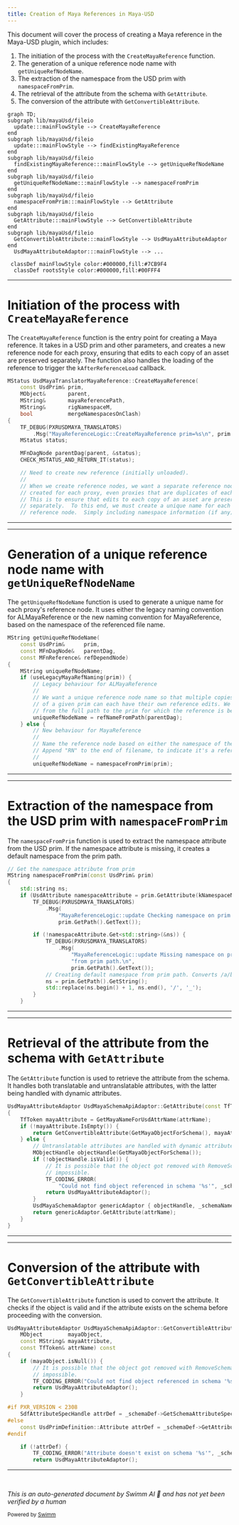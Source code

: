 ```yaml
---
title: Creation of Maya References in Maya-USD
---
```

This document will cover the process of creating a Maya reference in the Maya-USD plugin, which includes:

1. The initiation of the process with the `CreateMayaReference` function.
2. The generation of a unique reference node name with `getUniqueRefNodeName`.
3. The extraction of the namespace from the USD prim with `namespaceFromPrim`.
4. The retrieval of the attribute from the schema with `GetAttribute`.
5. The conversion of the attribute with `GetConvertibleAttribute`.

```mermaid
graph TD;
subgraph lib/mayaUsd/fileio
  update:::mainFlowStyle --> CreateMayaReference
end
subgraph lib/mayaUsd/fileio
  update:::mainFlowStyle --> findExistingMayaReference
end
subgraph lib/mayaUsd/fileio
  findExistingMayaReference:::mainFlowStyle --> getUniqueRefNodeName
end
subgraph lib/mayaUsd/fileio
  getUniqueRefNodeName:::mainFlowStyle --> namespaceFromPrim
end
subgraph lib/mayaUsd/fileio
  namespaceFromPrim:::mainFlowStyle --> GetAttribute
end
subgraph lib/mayaUsd/fileio
  GetAttribute:::mainFlowStyle --> GetConvertibleAttribute
end
subgraph lib/mayaUsd/fileio
  GetConvertibleAttribute:::mainFlowStyle --> UsdMayaAttributeAdaptor
end
  UsdMayaAttributeAdaptor:::mainFlowStyle --> ...

 classDef mainFlowStyle color:#000000,fill:#7CB9F4
  classDef rootsStyle color:#000000,fill:#00FFF4
```

<SwmSnippet path="/lib/mayaUsd/fileio/translators/translatorMayaReference.cpp" line="294">

---

# Initiation of the process with `CreateMayaReference`

The `CreateMayaReference` function is the entry point for creating a Maya reference. It takes in a USD prim and other parameters, and creates a new reference node for each proxy, ensuring that edits to each copy of an asset are preserved separately. The function also handles the loading of the reference to trigger the `kAfterReferenceLoad` callback.

```c++
MStatus UsdMayaTranslatorMayaReference::CreateMayaReference(
    const UsdPrim& prim,
    MObject&       parent,
    MString&       mayaReferencePath,
    MString&       rigNamespaceM,
    bool           mergeNamespacesOnClash)
{
    TF_DEBUG(PXRUSDMAYA_TRANSLATORS)
        .Msg("MayaReferenceLogic::CreateMayaReference prim=%s\n", prim.GetPath().GetText());
    MStatus status;

    MFnDagNode parentDag(parent, &status);
    CHECK_MSTATUS_AND_RETURN_IT(status);

    // Need to create new reference (initially unloaded).
    //
    // When we create reference nodes, we want a separate reference node to be
    // created for each proxy, even proxies that are duplicates of each other.
    // This is to ensure that edits to each copy of an asset are preserved
    // separately.  To this end, we must create a unique name for each proxy's
    // reference node.  Simply including namespace information (if any) from the
```

---

</SwmSnippet>

<SwmSnippet path="/lib/mayaUsd/fileio/translators/translatorMayaReference.cpp" line="258">

---

# Generation of a unique reference node name with `getUniqueRefNodeName`

The `getUniqueRefNodeName` function is used to generate a unique name for each proxy's reference node. It uses either the legacy naming convention for ALMayaReference or the new naming convention for MayaReference, based on the namespace of the referenced file name.

```c++
MString getUniqueRefNodeName(
    const UsdPrim&      prim,
    const MFnDagNode&   parentDag,
    const MFnReference& refDependNode)
{
    MString uniqueRefNodeName;
    if (useLegacyMayaRefNaming(prim)) {
        // Legacy behaviour for ALMayaReference
        //
        // We want a unique reference node name so that multiple copies
        // of a given prim can each have their own reference edits. We base the name
        // from the full path to the prim for which the reference is being created.
        uniqueRefNodeName = refNameFromPath(parentDag);
    } else {
        // New behaviour for MayaReference
        //
        // Name the reference node based on either the namespace of the referenced file name.
        // Append "RN" to the end of filename, to indicate it's a reference node.
        //
        uniqueRefNodeName = namespaceFromPrim(prim);

```

---

</SwmSnippet>

<SwmSnippet path="/lib/mayaUsd/fileio/translators/translatorMayaReference.cpp" line="234">

---

# Extraction of the namespace from the USD prim with `namespaceFromPrim`

The `namespaceFromPrim` function is used to extract the namespace attribute from the USD prim. If the namespace attribute is missing, it creates a default namespace from the prim path.

```c++
// Get the namespace attribute from prim
MString namespaceFromPrim(const UsdPrim& prim)
{
    std::string ns;
    if (UsdAttribute namespaceAttribute = prim.GetAttribute(kNamespaceNamePrimAttrName)) {
        TF_DEBUG(PXRUSDMAYA_TRANSLATORS)
            .Msg(
                "MayaReferenceLogic::update Checking namespace on prim \"%s\".\n",
                prim.GetPath().GetText());

        if (!namespaceAttribute.Get<std::string>(&ns)) {
            TF_DEBUG(PXRUSDMAYA_TRANSLATORS)
                .Msg(
                    "MayaReferenceLogic::update Missing namespace on prim \"%s\". Will create one "
                    "from prim path.\n",
                    prim.GetPath().GetText());
            // Creating default namespace from prim path. Converts /a/b/c to a_b_c.
            ns = prim.GetPath().GetString();
            std::replace(ns.begin() + 1, ns.end(), '/', '_');
        }
    }
```

---

</SwmSnippet>

<SwmSnippet path="/lib/mayaUsd/fileio/schemaApiAdaptor.cpp" line="65">

---

# Retrieval of the attribute from the schema with `GetAttribute`

The `GetAttribute` function is used to retrieve the attribute from the schema. It handles both translatable and untranslatable attributes, with the latter being handled with dynamic attributes.

```c++
UsdMayaAttributeAdaptor UsdMayaSchemaApiAdaptor::GetAttribute(const TfToken& attrName) const
{
    TfToken mayaAttribute = GetMayaNameForUsdAttrName(attrName);
    if (!mayaAttribute.IsEmpty()) {
        return GetConvertibleAttribute(GetMayaObjectForSchema(), mayaAttribute.GetText(), attrName);
    } else {
        // Untranslatable attributes are handled with dynamic attributes.
        MObjectHandle objectHandle(GetMayaObjectForSchema());
        if (!objectHandle.isValid()) {
            // It is possible that the object got removed with RemoveSchema, making this call
            // impossible.
            TF_CODING_ERROR(
                "Could not find object referenced in schema '%s'", _schemaName.GetText());
            return UsdMayaAttributeAdaptor();
        }
        UsdMayaSchemaAdaptor genericAdaptor { objectHandle, _schemaName, _schemaDef };
        return genericAdaptor.GetAttribute(attrName);
    }
}
```

---

</SwmSnippet>

<SwmSnippet path="/lib/mayaUsd/fileio/schemaApiAdaptor.cpp" line="142">

---

# Conversion of the attribute with `GetConvertibleAttribute`

The `GetConvertibleAttribute` function is used to convert the attribute. It checks if the object is valid and if the attribute exists on the schema before proceeding with the conversion.

```c++
UsdMayaAttributeAdaptor UsdMayaSchemaApiAdaptor::GetConvertibleAttribute(
    MObject        mayaObject,
    const MString& mayaAttribute,
    const TfToken& attrName) const
{
    if (mayaObject.isNull()) {
        // It is possible that the object got removed with RemoveSchema, making this call
        // impossible.
        TF_CODING_ERROR("Could not find object referenced in schema '%s'", _schemaName.GetText());
        return UsdMayaAttributeAdaptor();
    }

#if PXR_VERSION < 2308
    SdfAttributeSpecHandle attrDef = _schemaDef->GetSchemaAttributeSpec(attrName);
#else
    const UsdPrimDefinition::Attribute attrDef = _schemaDef->GetAttributeDefinition(attrName);
#endif

    if (!attrDef) {
        TF_CODING_ERROR("Attribute doesn't exist on schema '%s'", _schemaName.GetText());
        return UsdMayaAttributeAdaptor();
```

---

</SwmSnippet>

&nbsp;

*This is an auto-generated document by Swimm AI 🌊 and has not yet been verified by a human*

<SwmMeta version="3.0.0" repo-id="Z2l0aHViJTNBJTNBbWF5YS11c2QlM0ElM0FnaWxhZG5hdm90" repo-name="maya-usd" doc-type="flows"><sup>Powered by [Swimm](/)</sup></SwmMeta>

